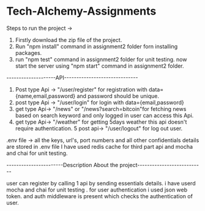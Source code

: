 # Tech-Alchemy-Assignments
Steps to run the project ->

1. Firstly download the zip file of the project.
2. Run "npm install" command in assignment2 folder forn installing packages.
3. run "npm test" command in assignment2 folder for unit testing.
now start the server using "npm start" command in assignment2 folder.




--------------------API------------------------------

1. Post type Api -> "/user/register" for registration with data={name,email,password} and password should be unique.
2. post type Api -> "/user/login" for login with data={email,password}
3. get type Api-> "/news" or "/news?search=bitcoin"for fetching news based on search keyword and only logged in user can access this Api.
4. get type Api-> "/weather" for getting 5days weather this api doesn't require authentication.
5 post api-> "/user/logout" for log out user.

.env file -> all the keys, url's, port numbers and all other confidentials details are stored in .env file
I have used redis cache for third part api
and mocha and chai for unit testing.


-----------------------Description About the project---------------------------

user can register by calling 1 api by sending essentials details.
i have userd mocha and chai for unit testing .
for user authentication i used json web token.
and auth middleware is present which checks the authentication of user.




